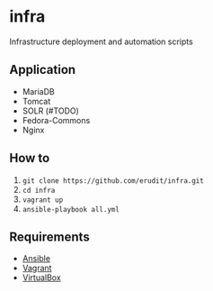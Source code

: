 # infra
Infrastructure deployment and automation scripts

## Application

- MariaDB
- Tomcat
- SOLR (#TODO)
- Fedora-Commons
- Nginx

## How to

1. `git clone https://github.com/erudit/infra.git`
2. `cd infra`
3. `vagrant up`
4. `ansible-playbook all.yml`

## Requirements

* [Ansible](http://www.ansible.com/)
* [Vagrant](https://www.vagrantup.com/)
* [VirtualBox](https://www.virtualbox.org/)
